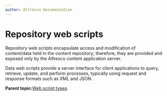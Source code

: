 ```yaml
---
author: Alfresco Documentation
---
```


# Repository web scripts

Repository web scripts encapsulate access and modification of content/data held in the content repository; therefore, they are provided and exposed only by the Alfresco content application server.

Data web scripts provide a server interface for client applications to query, retrieve, update, and perform processes, typically using request and response formats such as XML and JSON.

**Parent topic:**[Web script types](../concepts/ws-types.md)

